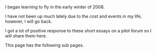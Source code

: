 I began learning to fly in the early winter of 2008.

I have not been up much lately due to the cost and events in my life, however, I
will go back.

I got a lot of positive response to these short essays on a pilot forum so I will
share them here.


This page has the following sub pages.

